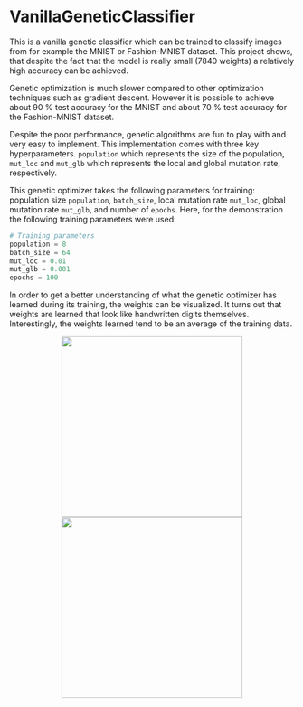 # VanillaGeneticClassifier

This is a vanilla genetic classifier which can be trained to classify images from for example the MNIST or Fashion-MNIST dataset. This project shows, that despite the fact that the model is really small (7840 weights) a relatively high accuracy can be achieved.

Genetic optimization is much slower compared to other optimization techniques such as gradient descent. However it is possible to achieve about 90 % test accuracy for the MNIST and about 70 % test accuracy for the Fashion-MNIST dataset.

Despite the poor performance, genetic algorithms are fun to play with and very easy to implement. This implementation comes with three key hyperparameters. `population` which represents the size of the population, `mut_loc` and `mut_glb` which represents the local and global mutation rate, respectively.

This genetic optimizer takes the following parameters for training: population size `population`, `batch_size`, local mutation rate `mut_loc`, global mutation rate `mut_glb`, and number of `epochs`. Here, for the demonstration the following training parameters were used:

```python
# Training parameters
population = 8
batch_size = 64
mut_loc = 0.01
mut_glb = 0.001
epochs = 100
````

In order to get a better understanding of what the genetic optimizer has learned during its training, the weights can be visualized. It turns out that weights are learned that look like handwritten digits themselves. Interestingly, the weights learned tend to be an average of the training data.

<div align="center">
<img src="https://github.com/KaiFabi/VanillaGeneticClassifier/blob/master/gml_loc_001_glb_001_epoch_90.png" height="320">
<img src="https://github.com/KaiFabi/VanillaGeneticClassifier/blob/master/gml_mnist_mean.png" height="320">
</div>
